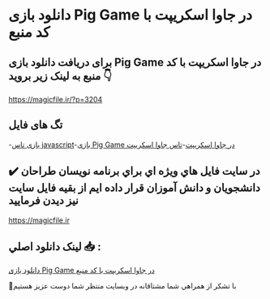 # دانلود بازی Pig Game در جاوا اسکریپت با کد منبع

## برای دریافت دانلود بازی Pig Game در جاوا اسکریپت با کد منبع به لینک زیر بروید 👇

https://magicfile.ir/?p=3204

## تگ های فایل

-[بازی تاس javascript](https://magicfile.ir/product/%d8%a8%d8%a7%d8%b2%db%8cpig-game-%d8%af%d8%b1-%d8%ac%d8%a7%d9%88%d8%a7-%d8%a7%d8%b3%da%a9%d8%b1%db%8c%d9%be%d8%aa-%d8%a8%d8%a7-%da%a9%d8%af-%d9%85%d9%86%d8%a8%d8%b9/)-[بازی Pig Game در جاوا اسکریپت](https://magicfile.ir/product/%d8%a8%d8%a7%d8%b2%db%8cpig-game-%d8%af%d8%b1-%d8%ac%d8%a7%d9%88%d8%a7-%d8%a7%d8%b3%da%a9%d8%b1%db%8c%d9%be%d8%aa-%d8%a8%d8%a7-%da%a9%d8%af-%d9%85%d9%86%d8%a8%d8%b9/)-[تاس جاوا اسکریپت](https://magicfile.ir/product/%d8%a8%d8%a7%d8%b2%db%8cpig-game-%d8%af%d8%b1-%d8%ac%d8%a7%d9%88%d8%a7-%d8%a7%d8%b3%da%a9%d8%b1%db%8c%d9%be%d8%aa-%d8%a8%d8%a7-%da%a9%d8%af-%d9%85%d9%86%d8%a8%d8%b9/)

## ✔️ در سايت فايل هاي ويژه اي براي برنامه نويسان طراحان دانشجويان و دانش آموزان قرار داده ايم از بقيه فايل سايت نيز ديدن فرماييد

https://magicfile.ir


## لينک دانلود اصلي 📥 :

[دانلود بازی Pig Game در جاوا اسکریپت با کد منبع](https://magicfile.ir/product/%d8%a8%d8%a7%d8%b2%db%8cpig-game-%d8%af%d8%b1-%d8%ac%d8%a7%d9%88%d8%a7-%d8%a7%d8%b3%da%a9%d8%b1%db%8c%d9%be%d8%aa-%d8%a8%d8%a7-%da%a9%d8%af-%d9%85%d9%86%d8%a8%d8%b9/) 


🙏با تشکر از همراهي شما مشتاقانه در وبسایت منتظر شما دوست عزیز هستیم

